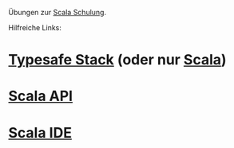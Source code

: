 Übungen zur [Scala Schulung](http://www.learnscala.de).

Hilfreiche Links:
# [Typesafe Stack](http://www.typesafe.com/stack/download) (oder nur [Scala](http://www.scala-lang.org/downloads))
# [Scala API](http://www.scala-lang.org/api/current/index.html)
# [Scala IDE](http://scala-ide.org/)